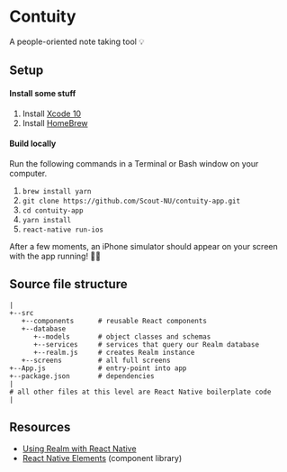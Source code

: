 # Contuity
A people-oriented note taking tool 💡

## Setup

#### Install some stuff

1. Install [Xcode 10](https://developer.apple.com/xcode/)
2. Install [HomeBrew](http://brew.sh/)

#### Build locally

Run the following commands in a Terminal or Bash window on your computer.

1. `brew install yarn`
2. `git clone https://github.com/Scout-NU/contuity-app.git`
3. `cd contuity-app`
4. `yarn install`
5. `react-native run-ios`

After a few moments, an iPhone simulator should appear on your screen with the app running! 🏃‍♀️

## Source file structure

    |
    +--src         
       +--components      # reusable React components 
       +--database        
          +--models       # object classes and schemas
          +--services     # services that query our Realm database
          +--realm.js     # creates Realm instance
       +--screens         # all full screens
    +--App.js             # entry-point into app
    +--package.json       # dependencies
    |
    # all other files at this level are React Native boilerplate code
    |

## Resources

- [Using Realm with React Native](https://realm.io/docs/javascript/latest/)
- [React Native Elements](https://react-native-training.github.io/react-native-elements/) (component library)

